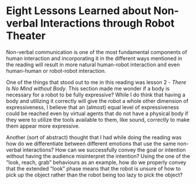 # Eight Lessons Learned about Non-verbal Interactions through Robot Theater

Non-verbal communication is one of the most fundamental components of human interaction and incorporating it in the different ways mentioned in the reading will result in more natural human-robot interaction and even human-human or robot-robot interaction. 


One of the things that stood out to me in this reading was lesson 2 - *There Is No Mind without Body*. This section made me wonder if a body is necessary for a robot to be fully expressive? While I do think that having a body and utilizing it correctly will give the robot a whole other dimension of expressiveness, I believe that an (almost) equal level of expressiveness could be reached even by virtual agents that do not have a physical body if they were to utilize the tools available to them, like sound, correctly to make them appear more expressive. 


Another (sort of abstract) thought that I had while doing the reading was how do we differentiate between different emotions that use the same non-verbal interactions? How can we successfully convey the goal or intention without having the audience misinterpret the intention? Using the one of the “look, reach, grab” behaviours as an example, how do we properly convey that the extended “look” phase means that the robot is unsure of how to pick up the object rather than the robot being too lazy to pick the object? 
